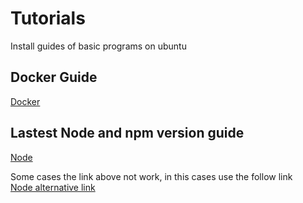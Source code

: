 # Tutorials
Install guides of basic programs on ubuntu

## Docker Guide

[Docker](https://www.digitalocean.com/community/tutorials/como-instalar-e-usar-o-docker-no-ubuntu-18-04-pt)

## Lastest Node and npm version guide

[Node](https://tecadmin.net/install-latest-nodejs-npm-on-ubuntu/)

Some cases the link above not work, in this cases use the follow link</br>
[Node alternative link](https://woliveiras.com.br/posts/como-instalar-o-nodejs-via-bin%C3%A1rios-tar-xz-no-linux/)
